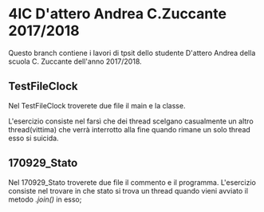 # 4IC D'attero Andrea C.Zuccante 2017/2018
Questo branch contiene i lavori di tpsit dello studente D'attero Andrea della scuola C. Zuccante dell'anno 2017/2018.

## TestFileClock
Nel TestFileClock troverete due file il main e la classe.

L'esercizio consiste nel farsì che dei thread scelgano casualmente un altro thread(vittima) che verrà interrotto alla fine quando rimane un solo thread esso si suicida.

## 170929_Stato
Nel 170929_Stato troverete due file il commento e il programma.
L'esercizio consiste nel trovare in che stato si trova un thread quando vieni avviato il metodo _.join()_ in esso;
